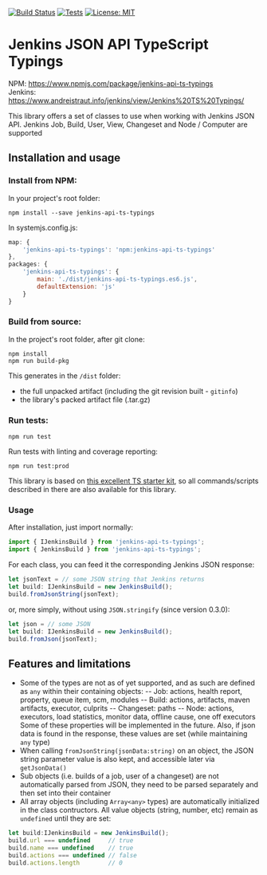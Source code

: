 [![Build Status](https://www.andreistraut.info/jenkins/buildStatus/icon?job=Jenkins-API-TS-Typings-master)](https://www.andreistraut.info/jenkins/job/Jenkins-API-TS-Typings-master) [![Tests](https://img.shields.io/jenkins/t/https/www.andreistraut.info/jenkins/view/All/job/Jenkins-API-TS-Typings-master.svg)](https://www.andreistraut.info/jenkins/view/All/job/Jenkins-API-TS-Typings-master/) [![License: MIT](https://img.shields.io/badge/License-MIT-brightgreen.svg)](https://opensource.org/licenses/MIT)

# Jenkins JSON API TypeScript Typings
NPM: https://www.npmjs.com/package/jenkins-api-ts-typings  
Jenkins: https://www.andreistraut.info/jenkins/view/Jenkins%20TS%20Typings/

This library offers a set of classes to use when working with Jenkins JSON API. Jenkins Job, Build, User, View, Changeset and Node / Computer are supported

## Installation and usage

### Install from NPM:
In your project's root folder:
```
npm install --save jenkins-api-ts-typings
```
In systemjs.config.js:
```javascript
map: {
    'jenkins-api-ts-typings': 'npm:jenkins-api-ts-typings'
},
packages: {
    'jenkins-api-ts-typings': {
        main: './dist/jenkins-api-ts-typings.es6.js', 
        defaultExtension: 'js'
    }
}
```

### Build from source:
In the project's root folder, after git clone:
```
npm install
npm run build-pkg
```
This generates in the ```/dist``` folder:
- the full unpacked artifact (including the git revision built - ```gitinfo```)
- the library's packed artifact file (.tar.gz)

### Run tests:
```
npm run test
```
Run tests with linting and coverage reporting:
```
npm run test:prod
```
This library is based on [this excellent TS starter kit](https://github.com/alexjoverm/typescript-library-starter), so all commands/scripts described in there are also available for this library.


### Usage
After installation, just import normally:
```javascript
import { IJenkinsBuild } from 'jenkins-api-ts-typings';
import { JenkinsBuild } from 'jenkins-api-ts-typings';
```
For each class, you can feed it the corresponding Jenkins JSON response:
```javascript
let jsonText = // some JSON string that Jenkins returns
let build: IJenkinsBuild = new JenkinsBuild();
build.fromJsonString(jsonText);
```

or, more simply, without using ```JSON.stringify``` (since version 0.3.0):
```javascript
let json = // some JSON
let build: IJenkinsBuild = new JenkinsBuild();
build.fromJson(jsonText);
```

## Features and limitations
- Some of the types are not as of yet supported, and as such are defined as ```any``` within their containing objects:
-- Job: actions, health report, property, queue item, scm, modules
-- Build: actions, artifacts, maven artifacts, executor, culprits
-- Changeset: paths
-- Node: actions, executors, load statistics, monitor data, offline cause, one off executors
Some of these properties will be implemented in the future. Also, if json data is found in the response, these values are set (while maintaining ```any``` type)
- When calling ```fromJsonString(jsonData:string)``` on an object, the JSON string parameter value is also kept, and accessible later via ```getJsonData()```
- Sub objects (i.e. builds of a job, user of a changeset) are not automatically parsed from JSON, they need to be parsed separately and then set into their container
- All array objects (including ```Array<any>``` types) are automatically initialized in the class contructors. All value objects (string, number, etc) remain as ```undefined``` until they are set:
```javascript
let build:IJenkinsBuild = new JenkinsBuild();
build.url === undefined     // true
build.name === undefined    // true
build.actions === undefined // false
build.actions.length        // 0
```